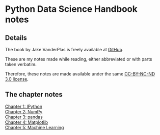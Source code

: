 # Python Data Science Handbook notes

## Details

The book by Jake VanderPlas is freely available at
[GitHub](https://github.com/jakevdp/PythonDataScienceHandbook).

These are my notes made while reading, either abbreviated or with parts
taken verbatim.

Therefore, these notes are made available under the same
[CC-BY-NC-ND 3.0 license](https://creativecommons.org/licenses/by-nc-nd/3.0/us/legalcode).

## The chapter notes

[Chapter 1: IPython](Chapter_1_IPython.md)  
[Chapter 2: NumPy](Chapter_2_NumPy.md)  
[Chapter 3: pandas](Chapter_3_pandas.md)  
[Chapter 4: Matplotlib](Chapter_4_Matplotlib.md)  
[Chapter 5: Machine Learning](Chapter_5_Machine_Learning.md)
